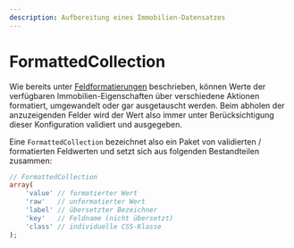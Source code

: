 ```yaml
---
description: Aufbereitung eines Immobilien-Datensatzes
---
```


# FormattedCollection

Wie bereits unter [Feldformatierungen](../../installation-konfiguration/backend-konfiguration/feldformatierungen.md) beschrieben, können Werte der verfügbaren Immobilien-Eigenschaften über verschiedene Aktionen formatiert, umgewandelt oder gar ausgetauscht werden. Beim abholen der anzuzeigenden Felder wird der Wert also immer unter Berücksichtigung dieser Konfiguration validiert und ausgegeben.

Eine `FormattedCollection` bezeichnet also ein Paket von validierten / formatierten Feldwerten und setzt sich aus folgenden Bestandteilen zusammen:

```php
// FormattedCollection
array(
    'value' // formatierter Wert
    'raw'   // unformatierter Wert
    'label' // übersetzter Bezeichner
    'key'   // Feldname (nicht übersetzt)
    'class' // individuelle CSS-Klasse
);
```

